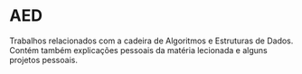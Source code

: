 # AED
Trabalhos relacionados com a cadeira de Algoritmos e Estruturas de Dados. Contém também explicações pessoais da matéria lecionada e alguns projetos pessoais.
